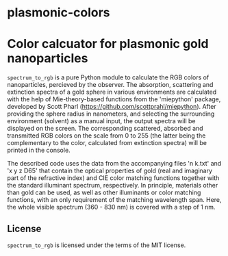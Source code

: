 # plasmonic-colors
Color calcuator for plasmonic gold nanoparticles
=========

`spectrum_to_rgb` is a pure Python module to calculate the RGB colors of nanoparticles, percieved by the observer.
The absorption, scattering and extinction spectra of a gold sphere in various environments are calculated with the help of Mie-theory-based functions from the 'miepython' package, developed by Scott Pharl (https://github.com/scottprahl/miepython).
After providing the sphere radius in nanometers, and selecting the surrounding environment (solvent) as a manual input, the output spectra will be displayed on the screen.
The corresponding scattered, absorbed and transmitted RGB colors on the scale from 0 to 255 (the latter being the complementary to the color, calculated from extinction spectra) will be printed in the console.

The described code uses the data from the accompanying files 'n k.txt' and 'x y z D65' that contain the optical properties of gold (real and imaginary part of the refractive index) and CIE color matching functions together with the standard illuminant spectrum, respectively.
In principle, materials other than gold can be used, as well as other illuminants or color matching functions, with an only requirement of the matching wavelength span. Here, the whole visible spectrum (360 - 830 nm) is covered with a step of 1 nm. 


License
-------

`spectrum_to_rgb` is licensed under the terms of the MIT license.
